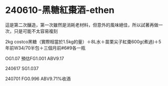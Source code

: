 240610-黑糖紅棗酒-ethen
===
這是第二次釀造，第一次雖然是消耗老材料，但意外的風味絕佳，所以試著再做一次，只是可能不太容易複刻

2kg costco黑糖（實際相當於1.5kg的量）＋8L水＋苗栗尖子紅棗600g(煮過)＋5年前W34/70半包＋三個月前#6#9各一瓶

OG1.07 預估FG1.001 ABV9.17

240617 SG1.037

240701 FG0.996 ABV9.71%收酒